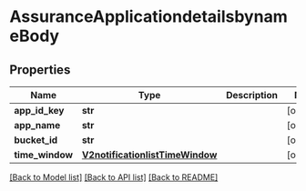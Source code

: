 # AssuranceApplicationdetailsbynameBody

## Properties
Name | Type | Description | Notes
------------ | ------------- | ------------- | -------------
**app_id_key** | **str** |  | [optional] 
**app_name** | **str** |  | [optional] 
**bucket_id** | **str** |  | [optional] 
**time_window** | [**V2notificationlistTimeWindow**](V2notificationlistTimeWindow.md) |  | [optional] 

[[Back to Model list]](../README.md#documentation-for-models) [[Back to API list]](../README.md#documentation-for-api-endpoints) [[Back to README]](../README.md)

